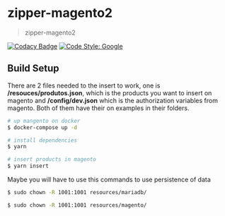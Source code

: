 # zipper-magento2
> zipper-magento2

[![Codacy Badge](https://app.codacy.com/project/badge/Grade/d0047086b0bd4df2934559f6dcf0d597)](https://www.codacy.com/gh/zipper-team/zipper-magento2/dashboard?utm_source=github.com&amp;utm_medium=referral&amp;utm_content=zipper-team/zipper-magento2&amp;utm_campaign=Badge_Grade)
[![Code Style: Google](https://img.shields.io/badge/code%20style-google-blueviolet.svg)](https://github.com/google/gts)

## Build Setup
There are 2 files needed to the insert to work, one is **/resouces/produtos.json**, which is the products you want to insert on magento and **/config/dev.json** which is the authorization variables from magento. Both of them have their on examples in their folders. 

```bash
# up mangento on docker
$ docker-compose up -d

# install dependencies
$ yarn

# insert products in magento
$ yarn insert
```

Maybe you will have to use this commands to use persistence of data

```bash
$ sudo chown -R 1001:1001 resources/mariadb/

$ sudo chown -R 1001:1001 resources/magento/
```
